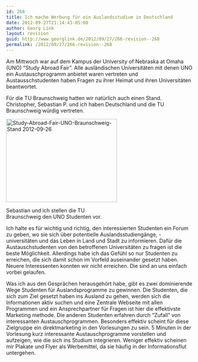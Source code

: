 ```yaml
---
id: 268
title: Ich mache Werbung für ein Auslandsstudium in Deutschland
date: 2012-09-27T21:14:43-05:00
author: Georg Link
layout: revision
guid: http://www.georglink.de/2012/09/27/266-revision--268
permalink: /2012/09/27/266-revision--268
---
```

Am Mittwoch war auf dem Kampus der University of Nebraska at Omaha (UNO) &#8220;Study Abroad Fair&#8221;. Alle ausländischen Universitäten mit denen UNO ein Austauschprogramm anbietet waren vertreten und Austausschstudenten haben Fragen zu ihrer Heimat und ihren Universitäten beantwortet.

Für die TU Braunschweig hatten wir natürlich auch einen Stand. Christopher, Sebastian P. und ich haben Deutschland und die TU Braunschweig würdig vertreten.

<div id="attachment_267" style="width: 310px" class="wp-caption aligncenter">
  <a href="http://www.georglink.de/?attachment_id=267" rel="attachment wp-att-267"><img aria-describedby="caption-attachment-267" loading="lazy" class="size-medium wp-image-267" title="Study-Abroad-Fair-UNO-Braunschweig-Stand 2012-09-26" src="http://www.georglink.de/media/2012/09/Study-Abroad-Fair-UNO-Braunschweig-Stand-300x225.jpg" alt="Study-Abroad-Fair-UNO-Braunschweig-Stand 2012-09-26" width="300" height="225" srcset="http://www.georglink.de/media/2012/09/Study-Abroad-Fair-UNO-Braunschweig-Stand-300x225.jpg 300w, http://www.georglink.de/media/2012/09/Study-Abroad-Fair-UNO-Braunschweig-Stand.jpg 800w" sizes="(max-width: 300px) 100vw, 300px" /></a>
  
  <p id="caption-attachment-267" class="wp-caption-text">
    Sebastian und ich stellen die TU Braunschweig den UNO Studenten vor.
  </p>
</div>

Ich halte es für wichtig und richtig, den interessierten Studenten ein Forum zu geben, wo sie sich über potentielle Auslandsstudiengänge, -universitäten und das Leben in Land und Stadt zu informieren. Dafür die Austauschstudenten von den betroffenen Universitäten zu fragen ist die beste Möglichkeit. Allerdings habe ich das Gefühl so nur Studenten zu erreichen, die sich damit schon im Vorfeld auseinander gesetzt haben. Neuere Interessenten konnten wir nicht erreichen. Die sind an uns einfach vorbei gelaufen.

Was ich aus den Gesprächen herausgehört habe, gibt es zwei dominierende Wege Studenten für Auslandsprogramme zu gewinnen. Die Studenten, die sich zum Ziel gesetzt haben ins Ausland zu gehen, werden sich die Informationen aktiv suchen und eine Zentrale Webseite mit allen Programmen und ein Ansprechpartner für Fragen ist hier die effektivste Marketing methode. Die anderen Studenten erfahren durch &#8220;Zufall&#8221; von interessanten Austauschprogrammen. Besonders effektiv scheint für diese Zielgruppe ein direktmarketing in den Vorlesungen zu sein. 5 Minuten in der Vorlesung kurz interessante Austauschprogramme vorstellen und aufzeigen, wie die sich ins Studium integrieren. Weniger effektiv scheinen mir Plakate und Flyer als Werbemittel, da sie häufig in der Informationsflut untergehen.